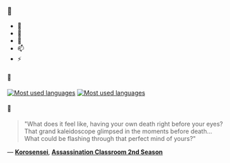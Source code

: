 ### 👋

- 🔭
- 🌱
- 💬
- 📫
- ⚡

#### 🧏

[![Most used languages](https://github-readme-stats-aynah.vercel.app/api/top-langs/?username=aynh&theme=solarized-dark&langs_count=6&layout=compact&hide_title=true)](https://github.com/anuraghazra/github-readme-stats#gh-dark-mode-only)
[![Most used languages](https://github-readme-stats-aynah.vercel.app/api/top-langs/?username=aynh&theme=solarized-light&langs_count=6&layout=compact&hide_title=true)](https://github.com/anuraghazra/github-readme-stats#gh-light-mode-only)

#### 💬

> "What does it feel like, having your own death right before your eyes? That grand kaleidoscope glimpsed in the moments before death... What could be flashing through that perfect mind of yours?"

&mdash; [**Korosensei**](https://myanimelist.net/character.php?q=Korosensei&cat=character), [**Assassination Classroom 2nd Season**](https://myanimelist.net/search/all?q=Assassination%20Classroom%202nd%20Season&cat=all)
